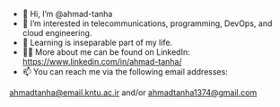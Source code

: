 - 👋 Hi, I’m @ahmad-tanha
- 👀 I’m interested in telecommunications, programming, DevOps, and cloud engineering.
- 🌱 Learning is inseparable part of my life.
- 🙋‍♂️ More about me can be found on LinkedIn: https://www.linkedin.com/in/ahmad-tanha/
- 📫 You can reach me via the following email addresses: 

ahmadtanha@email.kntu.ac.ir and/or ahmadtanha1374@gmail.com 

<!---
ahmad-tanha/ahmad-tanha is a ✨ special ✨ repository because its `README.md` (this file) appears on your GitHub profile.
You can click the Preview link to take a look at your changes.
--->

